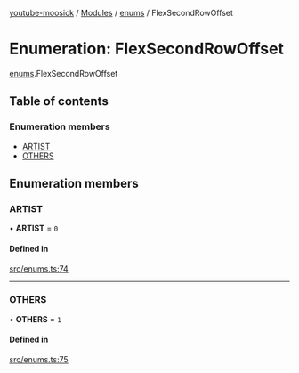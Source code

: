 [youtube-moosick](../README.md) / [Modules](../modules.md) / [enums](../modules/enums.md) / FlexSecondRowOffset

# Enumeration: FlexSecondRowOffset

[enums](../modules/enums.md).FlexSecondRowOffset

## Table of contents

### Enumeration members

- [ARTIST](enums.FlexSecondRowOffset.md#artist)
- [OTHERS](enums.FlexSecondRowOffset.md#others)

## Enumeration members

### ARTIST

• **ARTIST** = `0`

#### Defined in

[src/enums.ts:74](https://github.com/EvasiveXkiller/youtube-moosick/blob/a80887d/src/enums.ts#L74)

___

### OTHERS

• **OTHERS** = `1`

#### Defined in

[src/enums.ts:75](https://github.com/EvasiveXkiller/youtube-moosick/blob/a80887d/src/enums.ts#L75)
